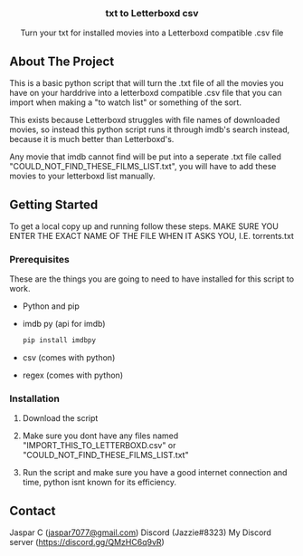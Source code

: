 <!--
*** Thanks for checking out the Best-README-Template. If you have a suggestion
*** that would make this better, please fork the repo and create a pull request
*** or simply open an issue with the tag "enhancement".
*** Thanks again! Now go create something AMAZING! :D
***
***
***
*** To avoid retyping too much info. Do a search and replace for the following:
*** github_username, repo_name, twitter_handle, email, project_title, project_description
-->

<!-- PROJECT LOGO -->
<br />
<p align="center">
  <a href="https://github.com/jaspar888/Letterboxd-txt-letterboxd-csv-list/">
   
  </a>

  <h3 align="center">txt to Letterboxd csv</h3>

  <p align="center">
    Turn your txt for installed movies into a Letterboxd compatible .csv file
    <br />
  </p>
</p>

<!-- ABOUT THE PROJECT -->
## About The Project

This is a basic python script that will turn the .txt file of all the movies you have on your harddrive into a letterboxd compatible .csv file that you can import when making a "to watch list" or something of the sort. 

This exists because Letterboxd struggles with file names of downloaded movies, so instead this python script runs it through imdb's search instead, because it is much better than Letterboxd's. 

Any movie that imdb cannot find will be put into a seperate .txt file called "COULD_NOT_FIND_THESE_FILMS_LIST.txt", you will have to add these movies to your letterboxd list manually.

<!-- GETTING STARTED -->
## Getting Started

To get a local copy up and running follow these steps. 
MAKE SURE YOU ENTER THE EXACT NAME OF THE FILE WHEN IT ASKS YOU, I.E. torrents.txt

### Prerequisites

These are the things you are going to need to have installed for this script to work.
* Python and pip

* imdb py (api for imdb)
  ```sh
  pip install imdbpy
  ```

* csv (comes with python)

* regex (comes with python)
### Installation

1. Download the script

2. Make sure you dont have any files named "IMPORT_THIS_TO_LETTERBOXD.csv" or "COULD_NOT_FIND_THESE_FILMS_LIST.txt"

3. Run the script
   and make sure you have a good internet connection and time, python isnt known for its efficiency. 


<!-- CONTACT -->
## Contact

Jaspar C (jaspar7077@gmail.com)
Discord (Jazzie#8323)
My Discord server (https://discord.gg/QMzHC6q9vR)




<!-- MARKDOWN LINKS & IMAGES -->
<!-- https://www.markdownguide.org/basic-syntax/#reference-style-links -->
[contributors-shield]: https://img.shields.io/github/contributors/github_username/repo.svg?style=for-the-badge
[contributors-url]: https://github.com/github_username/repo/graphs/contributors
[forks-shield]: https://img.shields.io/github/forks/github_username/repo.svg?style=for-the-badge
[forks-url]: https://github.com/github_username/repo/network/members
[stars-shield]: https://img.shields.io/github/stars/github_username/repo.svg?style=for-the-badge
[stars-url]: https://github.com/github_username/repo/stargazers
[issues-shield]: https://img.shields.io/github/issues/github_username/repo.svg?style=for-the-badge
[issues-url]: https://github.com/github_username/repo/issues
[license-shield]: https://img.shields.io/github/license/github_username/repo.svg?style=for-the-badge
[license-url]: https://github.com/github_username/repo/blob/master/LICENSE.txt
[linkedin-shield]: https://img.shields.io/badge/-LinkedIn-black.svg?style=for-the-badge&logo=linkedin&colorB=555
[linkedin-url]: https://linkedin.com/in/github_username
